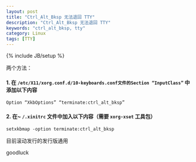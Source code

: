 ```yaml
---
layout: post
title: "Ctrl_Alt_Bksp 无法退回 TTY"
description: "Ctrl_Alt_Bksp 无法退回 TTY"
keywords: "ctrl_alt_bksp, tty"
category: Linux
tags: [TTY]
---
```

{% include JB/setup %}

两个方法：

#### 1. 在 `/etc/X11/xorg.conf.d/10-keyboards.conf文件的Section “InputClass”` 中添加以下内容

    Option “XkbOptions” “terminate:ctrl_alt_bksp”

#### 2. 在~ `/.xinitrc` 文件中加入以下内容（需要 `xorg-xset` 工具包）

    setxkbmap -option terminate:ctrl_alt_bksp

目前滚动发行的发行版通用

goodluck
